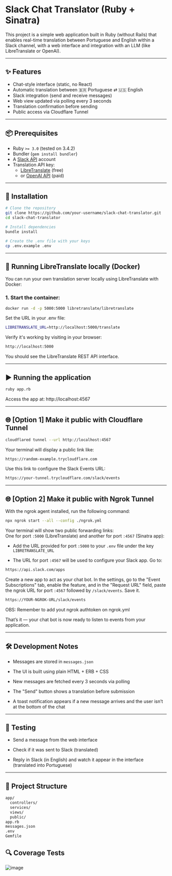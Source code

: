 
# Slack Chat Translator (Ruby + Sinatra)

This project is a simple web application built in Ruby (without Rails) that enables real-time translation between Portuguese and English within a Slack channel, with a web interface and integration with an LLM (like LibreTranslate or OpenAI).

---

## ✨ Features

- Chat-style interface (static, no React)
- Automatic translation between 🇧🇷 Portuguese ⇄ 🇺🇸 English
- Slack integration (send and receive messages)
- Web view updated via polling every 3 seconds
- Translation confirmation before sending
- Public access via Cloudflare Tunnel

---

## 📦 Prerequisites

- Ruby `>= 3.0` (tested on 3.4.2)
- Bundler (`gem install bundler`)
- A [Slack API](https://api.slack.com/) account
- Translation API key:
  - [LibreTranslate](https://libretranslate.com/) (free)
  - or [OpenAI API](https://platform.openai.com/) (paid)

---

## 🚀 Installation

```bash
# Clone the repository
git clone https://github.com/your-username/slack-chat-translator.git
cd slack-chat-translator

# Install dependencies
bundle install

# Create the .env file with your keys
cp .env.example .env
```

---

## 🐳 Running LibreTranslate locally (Docker)

You can run your own translation server locally using LibreTranslate with Docker:

### 1. Start the container:

```bash
docker run -d -p 5000:5000 libretranslate/libretranslate
```

Set the URL in your .env file:

```bash
LIBRETRANSLATE_URL=http://localhost:5000/translate
```

Verify it's working by visiting in your browser:

```bash
http://localhost:5000
```

You should see the LibreTranslate REST API interface.

---

## ▶️ Running the application

```bash
ruby app.rb
```

Access the app at: http://localhost:4567

---

## 🌐 [Option 1] Make it public with Cloudflare Tunnel

```bash
cloudflared tunnel --url http://localhost:4567
```

Your terminal will display a public link like:

```bash
https://random-example.trycloudflare.com
```

Use this link to configure the Slack Events URL:

```bash
https://your-tunnel.trycloudflare.com/slack/events
```

---

## 🌐 [Option 2] Make it public with Ngrok Tunnel

With the ngrok agent installed, run the following command:

```bash
npx ngrok start --all --config ./ngrok.yml
```

Your terminal will show two public forwarding links:  
One for port `:5000` (LibreTranslate) and another for port `:4567` (Sinatra app):

- Add the URL provided for port `:5000` to your `.env` file under the key `LIBRETRANSLATE_URL`

- The URL for port `:4567` will be used to configure your Slack app. Go to:

```bash
https://api.slack.com/apps
```

Create a new app to act as your chat bot. In the settings, go to the "Event Subscriptions" tab, enable the feature, and in the "Request URL" field, paste the ngrok URL for port `:4567` followed by `/slack/events`. Save it.

```bash
https://YOUR-NGROK-URL/slack/events
```
OBS: Remember to add yout ngrok authtoken on ngrok.yml

That’s it — your chat bot is now ready to listen to events from your application.

---

## 🛠️ Development Notes

- Messages are stored in `messages.json`

- The UI is built using plain HTML + ERB + CSS

- New messages are fetched every 3 seconds via polling

- The "Send" button shows a translation before submission

- A toast notification appears if a new message arrives and the user isn’t at the bottom of the chat

---

## 🧪 Testing

- Send a message from the web interface

- Check if it was sent to Slack (translated)

- Reply in Slack (in English) and watch it appear in the interface (translated into Portuguese)

---

## 📂 Project Structure

```bash
app/
  controllers/
  services/
  views/
  public/
app.rb
messages.json
.env
Gemfile
```
## 🔍 Coverage Tests
![image](https://github.com/user-attachments/assets/b6a04869-15c3-4687-b265-5d82f4e750f5)

